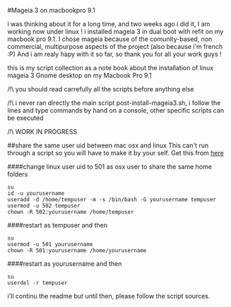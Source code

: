 #Mageia 3 on macbookpro 9.1

i was thinking about it for a long time, and two weeks ago i did it, I am working now under linux !
i installed mageia 3 in dual boot with refit on my macbook pro 9.1.
I chose mageia because of the comunity-based, non commercial, multipurpose aspects of the project (also because i'm french :P)
And i am realy hapy with it so far, so thank you for all your work guys !

this is  my script collection as a note book about the installation of linux mageia 3 Gnome desktop on my Macbook Pro 9.1

/!\ you should read carrefully all the scripts before anything else 

/!\ i never ran directly the main script post-install-mageia3.sh, i follow the lines and type commands by hand on a console, other specific scripts can be executed

/!\ WORK IN PROGRESS

##share the same user uid between mac osx and linux
This can't run through a script so you will have to make it by your self. Get this from [here](http://lifehacker.com/5702815/the-complete-guide-to-sharing-your-data-across-multiple-operating-systems)

####change linux user uid to 501 as osx user to share the same home folders
```Batchfile
su
id -u yourusername
useradd -d /home/tempuser -m -s /bin/bash -G yourusername tempuser
usermod -u 502 tempuser
chown -R 502:yourusername /home/tempuser
```
####restart as tempuser and then
```Batchfile
su
usermod -u 501 yourusername
chown -R 501:yourusername /home/yourusername
```
####restart as yourusername and then
```Batchfile
su
userdel -r tempuser
```
 
i'll continu the readme but until then, please follow the script sources.